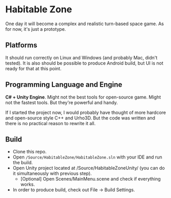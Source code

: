 # Habitable Zone

One day it will become a complex and realistic turn-based space game. As for now, it's just a prototype.

## Platforms

It should run correctly on Linux and Windows (and probably Mac, didn't tested). It is also should be possible to produce Android build, but UI is not ready for that at this point.

## Programming Language and Engine

**C# + Unity Engine**.
Might not the best tools for open-source game. Might not the fastest tools. But they're powerful and handy.

If I started the project now, I would probably have thought of more hardcore and open-source style C++ and Urho3D. But the code was written and there is no practical reason to rewrite it all.

## Build

 - Clone this repo.
 - Open `/Source/HabitableZone/HabitableZone.sln` with your IDE and run the build.
 - Open Unity project located at /Source/HabitableZoneUnity/ (you can do it simultaneously with previous step).
	 - [Optional] Open Scenes/MainMenu.scene and check if everything works.
 - In order to produce build, check out File → Build Settings.
